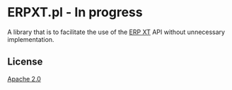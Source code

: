 # ERPXT.pl - In progress

A library that is to facilitate the use of the [ERP XT](https://www.erpxt.pl) API without unnecessary implementation.

## License
[Apache 2.0](https://choosealicense.com/licenses/apache-2.0/)
